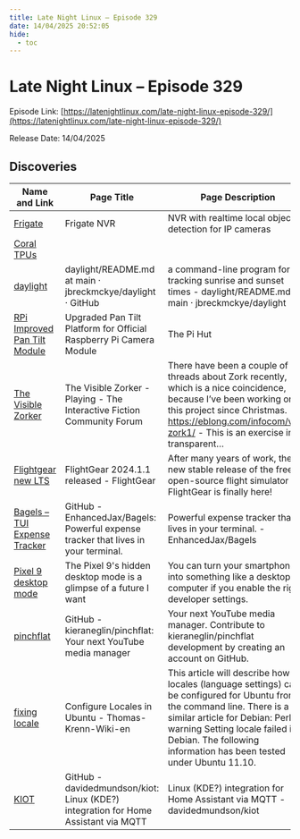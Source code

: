 ```yaml
---
title: Late Night Linux – Episode 329
date: 14/04/2025 20:52:05
hide:
  - toc
---
```


# Late Night Linux – Episode 329

Episode Link: [https://latenightlinux.com/late-night-linux-episode-329/](https://latenightlinux.com/late-night-linux-episode-329/)

Release Date: 14/04/2025

## Discoveries

| Name and Link | Page Title | Page Description |
| ------------- | ---------- | ---------------- |
| [Frigate](https://frigate.video/) | Frigate NVR | NVR with realtime local object detection for IP cameras |
| [Coral TPUs](https://coral.ai/products/) |  |  |
| [daylight](https://github.com/jbreckmckye/daylight/blob/main/README.md) | daylight/README.md at main · jbreckmckye/daylight · GitHub | a command-line program for tracking sunrise and sunset times - daylight/README.md at main · jbreckmckye/daylight |
| [RPi Improved Pan Tilt Module](https://thepihut.com/products/pan-tilt-platform-for-official-raspberry-pi-camera-module) | Upgraded Pan Tilt Platform for Official Raspberry Pi Camera Module | The Pi Hut | New upgraded version! This new version has a higher-quality bracket which now encloses the driver board inside the body of the case, and the vertical rotation angle has been increased from 145 degrees to 180 degrees!The Arducam Pan Tilt Platform ... |
| [The Visible Zorker](https://intfiction.org/t/the-visible-zorker/73242) | The Visible Zorker - Playing - The Interactive Fiction Community Forum | There have been a couple of threads about Zork recently, which is a nice coincidence, because I’ve been working on this project since Christmas.  - https://eblong.com/infocom/visi-zork1/  - This is an exercise in transparent&hellip; |
| [Flightgear new LTS](https://www.flightgear.org/blog/release-2024-1-1/) | FlightGear 2024.1.1 released - FlightGear | After many years of work, the new stable release of the free open-source flight simulator FlightGear is finally here! |
| [Bagels – TUI Expense Tracker](https://github.com/EnhancedJax/Bagels) | GitHub - EnhancedJax/Bagels: Powerful expense tracker that lives in your terminal. | Powerful expense tracker that lives in your terminal. - EnhancedJax/Bagels |
| [Pixel 9 desktop mode](https://www.pocket-lint.com/pixel-9-desktop-mode/) | The Pixel 9's hidden desktop mode is a glimpse of a future I want | You can turn your smartphone into something like a desktop computer if you enable the right developer settings. |
| [pinchflat](https://github.com/kieraneglin/pinchflat) | GitHub - kieraneglin/pinchflat: Your next YouTube media manager | Your next YouTube media manager. Contribute to kieraneglin/pinchflat development by creating an account on GitHub. |
| [fixing locale](https://www.thomas-krenn.com/en/wiki/Configure_Locales_in_Ubuntu) | Configure Locales in Ubuntu - Thomas-Krenn-Wiki-en | ﻿This article will describe how locales (language settings) can be configured for Ubuntu from the command line. There is a similar article for Debian:  Perl warning Setting locale failed in Debian. The following information has been tested under Ubuntu 11.10. |
| [KIOT](https://github.com/davidedmundson/kiot) | GitHub - davidedmundson/kiot: Linux (KDE?) integration for Home Assistant via MQTT | Linux (KDE?) integration for Home Assistant via MQTT - davidedmundson/kiot |